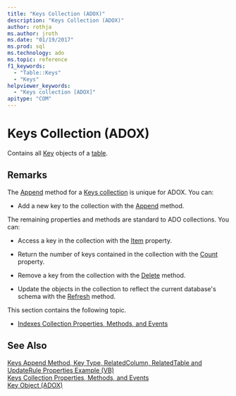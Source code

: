```yaml
---
title: "Keys Collection (ADOX)"
description: "Keys Collection (ADOX)"
author: rothja
ms.author: jroth
ms.date: "01/19/2017"
ms.prod: sql
ms.technology: ado
ms.topic: reference
f1_keywords:
  - "Table::Keys"
  - "Keys"
helpviewer_keywords:
  - "Keys collection [ADOX]"
apitype: "COM"
---
```

# Keys Collection (ADOX)
Contains all [Key](./key-object-adox.md) objects of a [table](./table-object-adox.md).  
  
## Remarks  
 The [Append](./append-method-adox-keys.md) method for a [Keys collection]() is unique for ADOX. You can:  
  
-   Add a new key to the collection with the [Append](./append-method-adox-keys.md) method.  
  
 The remaining properties and methods are standard to ADO collections. You can:  
  
-   Access a key in the collection with the [Item](../ado-api/item-property-ado.md) property.  
  
-   Return the number of keys contained in the collection with the [Count](../ado-api/count-property-ado.md) property.  
  
-   Remove a key from the collection with the [Delete](./delete-method-adox-collections.md) method.  
  
-   Update the objects in the collection to reflect the current database's schema with the [Refresh](../ado-api/refresh-method-ado.md) method.  
  
 This section contains the following topic.  
  
-   [Indexes Collection Properties, Methods, and Events](./indexes-collection-properties-methods-and-events.md)  
  
## See Also  
 [Keys Append Method, Key Type, RelatedColumn, RelatedTable and UpdateRule Properties Example (VB)](./keys-append-method-key-type-relatedcolumn-relatedtable-example-vb.md)   
 [Keys Collection Properties, Methods, and Events](./keys-collection-properties-methods-and-events.md)   
 [Key Object (ADOX)](./key-object-adox.md)